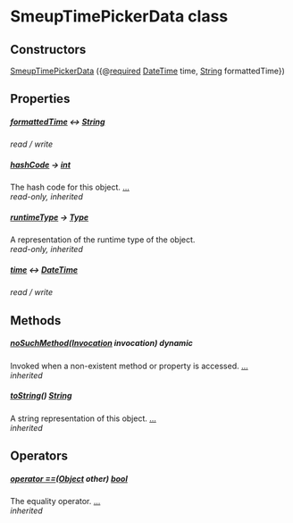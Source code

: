 


# SmeupTimePickerData class












## Constructors

[SmeupTimePickerData](../smeup_widgets_smeup_timepicker/SmeupTimePickerData/SmeupTimePickerData.md) ({@[required](https://pub.dev/documentation/meta/1.7.0/meta/required-constant.html) [DateTime](https://api.flutter.dev/flutter/dart-core/DateTime-class.html) time, [String](https://api.flutter.dev/flutter/dart-core/String-class.html) formattedTime})

    


## Properties

##### [formattedTime](../smeup_widgets_smeup_timepicker/SmeupTimePickerData/formattedTime.md) &#8596; [String](https://api.flutter.dev/flutter/dart-core/String-class.html)



   
_read / write_



##### [hashCode](https://api.flutter.dev/flutter/dart-core/Object/hashCode.html) &#8594; [int](https://api.flutter.dev/flutter/dart-core/int-class.html)



The hash code for this object. [...](https://api.flutter.dev/flutter/dart-core/Object/hashCode.html)  
_read-only, inherited_



##### [runtimeType](https://api.flutter.dev/flutter/dart-core/Object/runtimeType.html) &#8594; [Type](https://api.flutter.dev/flutter/dart-core/Type-class.html)



A representation of the runtime type of the object.   
_read-only, inherited_



##### [time](../smeup_widgets_smeup_timepicker/SmeupTimePickerData/time.md) &#8596; [DateTime](https://api.flutter.dev/flutter/dart-core/DateTime-class.html)



   
_read / write_




## Methods

##### [noSuchMethod](https://api.flutter.dev/flutter/dart-core/Object/noSuchMethod.html)([Invocation](https://api.flutter.dev/flutter/dart-core/Invocation-class.html) invocation) dynamic



Invoked when a non-existent method or property is accessed. [...](https://api.flutter.dev/flutter/dart-core/Object/noSuchMethod.html)  
_inherited_



##### [toString](https://api.flutter.dev/flutter/dart-core/Object/toString.html)() [String](https://api.flutter.dev/flutter/dart-core/String-class.html)



A string representation of this object. [...](https://api.flutter.dev/flutter/dart-core/Object/toString.html)  
_inherited_




## Operators

##### [operator ==](https://api.flutter.dev/flutter/dart-core/Object/operator_equals.html)([Object](https://api.flutter.dev/flutter/dart-core/Object-class.html) other) [bool](https://api.flutter.dev/flutter/dart-core/bool-class.html)



The equality operator. [...](https://api.flutter.dev/flutter/dart-core/Object/operator_equals.html)  
_inherited_











